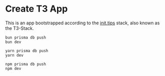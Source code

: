 # Create T3 App

This is an app bootstrapped according to the [init.tips](https://init.tips) stack, also known as the T3-Stack.

```
bun prisma db push
bun dev
```
```
yarn prisma db push
yarn dev
```
```
npm prisma db push
npm dev
```